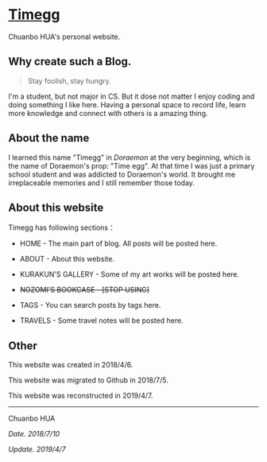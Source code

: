 # [Timegg](<https://huachuanbo.top/>)

Chuanbo HUA's personal website.



## Why create such a Blog.
> Stay foolish, stay hungry.

I'm a student, but not major in CS. But it dose not matter I enjoy coding and doing something I like here. Having a personal space to record life, learn more knowledge and connect with others is a amazing thing.



## About the name

I learned this name "Timegg" in *Doraemon* at the very beginning, which is the name of Doraemon's prop: "Time egg". At that time I was just a primary school student and was addicted to Doraemon's  world. It brought me irreplaceable memories and I still remember those today.



## About this website
Timegg has following sections：

* HOME - The main part of blog. All posts will be posted here.
* ABOUT - About this website.
* KURAKUN'S GALLERY - Some of my art works will be posted here.
* ~~NOZOMI'S BOOKCASE - [STOP USING]~~
* TAGS - You can search posts by tags here.

* TRAVELS - Some travel notes will be posted here.



## Other

This website was created in 2018/4/6.

This website was migrated to Github in 2018/7/5.

This website was reconstructed in 2019/4/7. 



---

Chuanbo HUA

*Date. 2018/7/10*

*Update. 2019/4/7*
